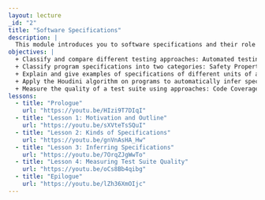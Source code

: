 ```yaml
---
layout: lecture
_id: "2"
title: "Software Specifications"
description: |
  This module introduces you to software specifications and their role in software testing. You will learn about the landscape of testing methods and how program analysis can be used to automate testing. You’ll learn about different kinds of specifications, including pre- and post-conditions and loop- and class- invariants, and how they help improve program reliability. You’ll then learn how to automatically infer such specifications using the Houdini algorithm and how to measure the quality of a test suite to make it more robust.
objectives: |
  + Classify and compare different testing approaches: Automated testing, Manual testing, Black-box testing, and White-box testing.
  + Classify program specifications into two categories: Safety Properties and Liveness Properties. Give examples of each category.
  + Explain and give examples of specifications of different units of a program such as functions, loops, and classes: Pre- and Post- Conditions, Loop Invariants, and Class Invariants.
  + Apply the Houdini algorithm on programs to automatically infer specifications and explain its pros and cons.
  + Measure the quality of a test suite using approaches: Code Coverage and Mutation Analysis.
lessons:
  - title: "Prologue"
    url: "https://youtu.be/HIzi9T7DIqI"
  - title: "Lesson 1: Motivation and Outline"
    url: "https://youtu.be/sXVteTsSQuI"
  - title: "Lesson 2: Kinds of Specifications"
    url: "https://youtu.be/gnVnAsHA_Hw"
  - title: "Lesson 3: Inferring Specifications"
    url: "https://youtu.be/7OrqZJgWwTo"
  - title: "Lesson 4: Measuring Test Suite Quality"
    url: "https://youtu.be/oCs8Bb4qibg"
  - title: "Epilogue"
    url: "https://youtu.be/lZh36XmOIjc"
---
```

